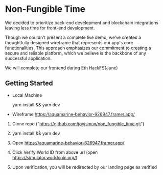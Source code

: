 # Non-Fungible Time

We decided to prioritize back-end development and blockchain integrations leaving less time for front-end development.

Though we couldn't present a complete live demo, we've created a thoughtfully designed wireframe that represents our app's core functionalities. This approach emphasizes our commitment to creating a secure and reliable platform, which we believe is the backbone of any successful application.

We will complete our frontend during Eth HackFS(June)

## Getting Started

- Local Machine

  yarn install && yarn dev

- Wireframe
  https://aquamarine-behavior-626947.framer.app/

1. Clone repo ("https://github.com/joyjsmun/non_fungible_time.git")

2. yarn install && yarn dev

3. Open https://aquamarine-behavior-626947.framer.app/

4. Click Verify World ID from above url (open https://simulator.worldcoin.org/)

5. Upon verification, you will be redirected by our landing page as verified


